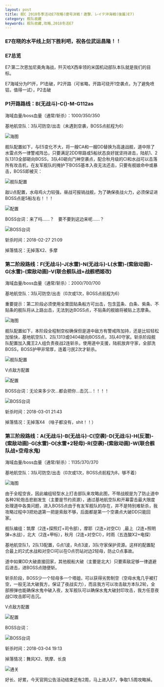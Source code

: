 ```yaml
---
layout: post
title: 舰C 2018冬季活动E7攻略(捷号決戦！邀撃、レイテ沖海戦(後篇)E7)
category: 舰队收藏
keywords: 舰队收藏,攻略,2018冬活E7
---
```

### E7在晓的水平线上刻下胜利吧，祝各位武运昌隆！！

### E7总览

E7:第二次恩加尼奥角海战，歼灭哈X西率领的米国机动部队本队就是我们的目标。

E7海域分为P1开，P1击破，P2开路（可省略，开路可绕开1空袭点，为了避免喷铝，值得一试），P2击破

### P1开路路线：B(无战斗)-C()-M-G112as

海域血量/boss血量（通常/斩杀）：1000/350/350

基地航空队：3队可防空/出击（未遇到空袭，BOSS点航程为6）

![海图](https://raw.githubusercontent.com/XSG-Windy/XSG-Windy.github.io/master/_posts/picdata-no%20artical/kancolle-2018winter6001.png)

舰队配置如下，与E5变化不大，将一艘CA和一艘DD替换为高速战舰，道中除了水雷点外一律警戒阵怂，只要满足2DD带路或5船状态良好就坚持进击，陆航1、2队1313全部砸向BOSS，3队40砸向门神空袭点，配合秋月级的CI和水战可以击落所有攻击机，在友军舰队的掩护下BOSS基本入夜无法还击，只要有舰娘命中或暴击，BOSS即被灭：

![舰队配置](https://raw.githubusercontent.com/XSG-Windy/XSG-Windy.github.io/master/_posts/picdata-no%20artical/kancolle-2018winter6002.png)

敌U点配置，水母鸡火力较强，昼战可报销战舰，为了确保夜战火力，必须保证进BOSS点是5船左右！！！

![配置](https://raw.githubusercontent.com/XSG-Windy/XSG-Windy.github.io/master/_posts/picdata-no%20artical/kancolle-2018winter6003.png)

BOSS台词：来了吗……？　要不要到这边来呢……？

![BOSS台词](https://raw.githubusercontent.com/XSG-Windy/XSG-Windy.github.io/master/_posts/picdata-no%20artical/kancolle-2018winter6004.png)

斩杀时间：2018-02-27 21:09

掉落情况：无掉落X2、多摩

### 第二阶段路线：F(无战斗)-J(水雷)-N(无战斗)-L(水雷)-(索敌动画)-G(水雷)-(索敌动画)-V(联合舰队战+战舰栖姬改)

海域血量/boss血量（通常/斩杀）：2000/700/700

基地航空队：3队可防空/出击（0次或1次，BOSS点航程为6）

重要提示：第二阶段必须使用全栗田贴条船方可出击，包含蓝条、白条、紫条、不贴条的舰队将从上路出击，无法到达BOSS点，不贴条的舰娘将被贴上志摩条。

![海图](https://raw.githubusercontent.com/XSG-Windy/XSG-Windy.github.io/master/_posts/picdata-no%20artical/kancolle-2018winter6005.png)

舰队配置如下，本阶段全程制空权确保但是道中敌方有警戒阵加持，还是比较轻松加愉快，基地航空队1、2队1313或0404砸向BOSS点，3队40守家。斩杀阶段舰队配置加入魔王2人组负责夜战2连斩杀，使用道中支援，陆航放弃守家，全部洗BOSS，BOSS护甲非常厚，连着刁民2次才斩杀。

![舰队配置](https://raw.githubusercontent.com/XSG-Windy/XSG-Windy.github.io/master/_posts/picdata-no%20artical/kancolle-2018winter6006.png)

V点敌方配置

![配置](https://raw.githubusercontent.com/XSG-Windy/XSG-Windy.github.io/master/_posts/picdata-no%20artical/kancolle-2018winter6007.png)

BOSS台词：无论来多少次…都会把你…击沉…！！！！

![BOSS台词](https://raw.githubusercontent.com/XSG-Windy/XSG-Windy.github.io/master/_posts/picdata-no%20artical/kancolle-2018winter6008.png)

斩杀时间：2018-03-01 21:43

掉落情况：无掉落X4 （啥子都没有，shit！！）

### 第三阶段路线：A(无战斗)-B(无战斗)-C(空袭)-D(无战斗)-H(反潜)-(索敌动画)-G(水雷)-O(水雷+2轻母)-R(空袭)-(索敌动画)-W(联合舰队战+空母水鬼)

海域血量/boss血量（通常/斩杀）：1135/370/370

基地航空队：3队可防空/出击（0次或1次，BOSS点航程为8，够不着）

![海图](https://raw.githubusercontent.com/XSG-Windy/XSG-Windy.github.io/master/_posts/picdata-no%20artical/kancolle-2018winter6009.png)

由于全程空丧，因此编组轻型水上打击部队来攻略此图，不带战舰是为了防止道中各种2轮炮击悲剧发生（主要是节约资源），通过基地航空队和开幕雷击最大限度处理道中各类问题，进入BOSS点由于有友军舰队的存在，并不是特别难斩杀，我攻略过程中3把劝退第一把是索敌不够，后面都是第一个空袭点大破DD只能回家。

舰队编组：筑摩（2连+探照灯+司令部），摩耶（2连+对空CI）,最上（2连+照明弹+水战），北大（2连+甲标），秋月（2连+对空CI），时雨（五连酸X2+电探）

基地航空队1，2队13配置，G点1波，R点3波，3队守家保护资源。这样的配置配合最上的2式水战和对空CI可以在O点罚站对边2轻母，防止O点事故。

道中如果DD大破直接回家，其他舰船大破（主要是北大）只要索敌足够一律退避后进击，进BOSS点随便斩。

斩杀阶段，BOSS少一个轻母多一个塔姐，可以获得劣势制空（空母水鬼几乎被打空，一般无法大破我方，保证了夜战实力），而且我方可以攻击敌方本队2轮，全部擦弹也能确保水鬼中破入夜，友军舰队可以确保水鬼大破封印攻击，我方任意夜战CI攻击即可击沉。

V点敌方配置

![配置](https://raw.githubusercontent.com/XSG-Windy/XSG-Windy.github.io/master/_posts/picdata-no%20artical/kancolle-2018winter6010.png)

BOSS台词：

![BOSS台词](https://raw.githubusercontent.com/XSG-Windy/XSG-Windy.github.io/master/_posts/picdata-no%20artical/kancolle-2018winter6011.png)

斩杀时间：2018-03-04 19:13

掉落情况：舞风X2、筑摩、长良 

![通关](https://raw.githubusercontent.com/XSG-Windy/XSG-Windy.github.io/master/_posts/picdata-no%20artical/kancolle-2018winter6012.png)

好长、好累，今天官网公告活动结束还有2周，马上进入E7，争取1.5周攻略掉。
